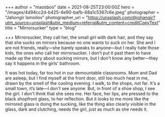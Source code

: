 +++
author = "maosboo"
date = 2021-08-25T23:00:00Z
hero = "/images/4d94cc2d-b425-4e90-bafb-68a1c5367c6e.jpeg"
photographer = "Jahongir Ismoilov"
photographer_url = "https://unsplash.com/@johangir?utm_source=unsplash&utm_medium=referral&utm_content=creditCopyText"
title = "Mirrorsucker"
type = "blog"

+++
Mirrorsucker, they call her, the small girl with dark hair, and they say that she sucks on mirrors because no one wants to suck on her. She and I are not friends, really—she barely speaks to anyone—but I really hate those kids, the ones who call her mirrorsucker. I don't put it past them to have made up the story about sucking mirrors, but I don't know any better—they say it happens in the girls' bathroom. 

It was hot today, far too hot in our demountable classrooms. Mum and Dad are asleep, but I find myself at the front door, still too much heat in me, drawn by the smell of the cooling evening. I walk, to the shops, not far. It's a small town, it’s late—I don't see anyone. But, in front of a shoe shop, I see the girl. I don't think that she sees me. Her face, her lips, are pressed to the black shopfront glass, to her reflection. But it looks to me more like the mirrored glass is doing the sucking, like the thing also clearly visible in the glass, dark and clutching, needs the girl, just as much as she needs it.